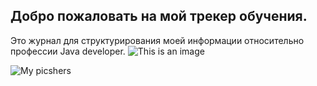 ## Добро пожаловать на мой трекер обучения.

Это журнал для структурирования моей информации относительно профессии Java developer.
![This is an image](https://myoctocat.com/assets/images/base-octocat.svg)



![My picshers](https://docs.github.com/assets/cb-319866/images/help/writing/image-rendered.png)

